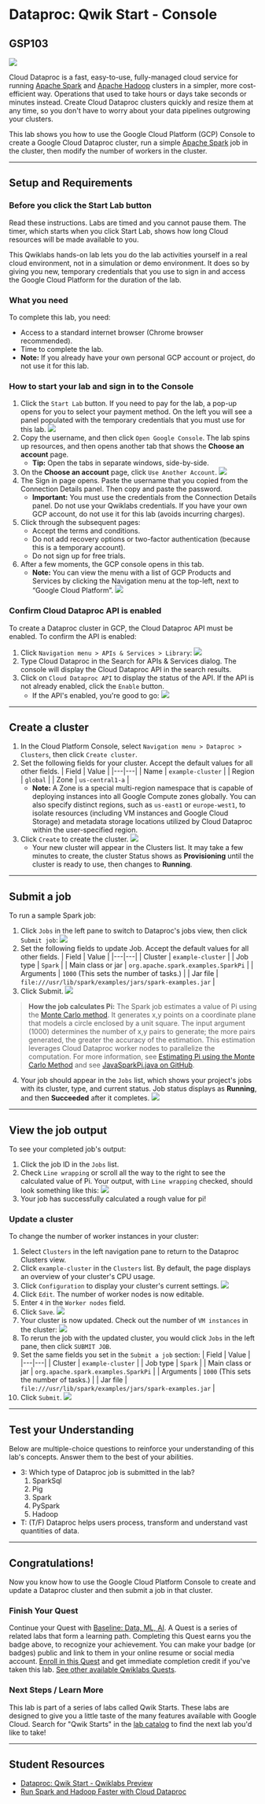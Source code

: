 # Dataproc: Qwik Start - Console

## GSP103

![](../../../res/img/selfplacedlabs.png)

Cloud Dataproc is a fast, easy-to-use, fully-managed cloud service for running [Apache Spark](http://spark.apache.org/) and [Apache Hadoop](http://hadoop.apache.org/) clusters in a simpler, more cost-efficient way. Operations that used to take hours or days take seconds or minutes instead. Create Cloud Dataproc clusters quickly and resize them at any time, so you don't have to worry about your data pipelines outgrowing your clusters.

This lab shows you how to use the Google Cloud Platform (GCP) Console to create a Google Cloud Dataproc cluster, run a simple [Apache Spark](http://spark.apache.org/) job in the cluster, then modify the number of workers in the cluster.

---
## Setup and Requirements

### Before you click the Start Lab button

Read these instructions. Labs are timed and you cannot pause them. The timer, which starts when you click Start Lab, shows how long Cloud resources will be made available to you.

This Qwiklabs hands-on lab lets you do the lab activities yourself in a real cloud environment, not in a simulation or demo environment. It does so by giving you new, temporary credentials that you use to sign in and access the Google Cloud Platform for the duration of the lab.

### What you need

To complete this lab, you need:

* Access to a standard internet browser (Chrome browser recommended).
* Time to complete the lab.
* **Note:** If you already have your own personal GCP account or project, do not use it for this lab.

### How to start your lab and sign in to the Console

1. Click the `Start Lab` button. If you need to pay for the lab, a pop-up opens for you to select your payment method. On the left you will see a panel populated with the temporary credentials that you must use for this lab.
    ![](../../../res/img/Setup/Setup-1.png)
2. Copy the username, and then click `Open Google Console`. The lab spins up resources, and then opens another tab that shows the **Choose an account** page.
    * **Tip:** Open the tabs in separate windows, side-by-side.
3. On the **Choose an account** page, click `Use Another Account`.
    ![](../../../res/img/Setup/Setup-2.png)
4. The Sign in page opens. Paste the username that you copied from the Connection Details panel. Then copy and paste the password.
    * **Important:** You must use the credentials from the Connection Details panel. Do not use your Qwiklabs credentials. If you have your own GCP account, do not use it for this lab (avoids incurring charges).
5. Click through the subsequent pages:
    * Accept the terms and conditions.
    * Do not add recovery options or two-factor authentication (because this is a temporary account).
    * Do not sign up for free trials.
6. After a few moments, the GCP console opens in this tab.
    * **Note:** You can view the menu with a list of GCP Products and Services by clicking the Navigation menu at the top-left, next to “Google Cloud Platform”.
    ![](../../../res/img/Setup/Setup-3.png)

### Confirm Cloud Dataproc API is enabled

To create a Dataproc cluster in GCP, the Cloud Dataproc API must be enabled. To confirm the API is enabled:

1. Click `Navigation menu > APIs & Services > Library`:
    ![](../../../res/img/Baseline/Baseline-5-1.png)
2. Type Cloud Dataproc in the Search for APIs & Services dialog. The console will display the Cloud Dataproc API in the search results.
3. Click on `Cloud Dataproc API` to display the status of the API. If the API is not already enabled, click the `Enable` button.
    * If the API's enabled, you're good to go:
        ![](../../../res/img/Baseline/Baseline-5-2.png)

---
## Create a cluster

1. In the Cloud Platform Console, select `Navigation menu > Dataproc > Clusters`, then click `Create cluster`.
2. Set the following fields for your cluster. Accept the default values for all other fields.
    | Field | Value |
    |---|---|
    | Name | `example-cluster` |
    | Region | `global` |
    | Zone | `us-central1-a` |
    * **Note:** A Zone is a special multi-region namespace that is capable of deploying instances into all Google Compute zones globally. You can also specify distinct regions, such as `us-east1` or `europe-west1`, to isolate resources (including VM instances and Google Cloud Storage) and metadata storage locations utilized by Cloud Dataproc within the user-specified region.
3. Click `Create` to create the cluster.
    ![](../../../res/img/Baseline/Baseline-5-3.png)
    * Your new cluster will appear in the Clusters list. It may take a few minutes to create, the cluster Status shows as **Provisioning** until the cluster is ready to use, then changes to **Running**.

---
## Submit a job

To run a sample Spark job:

1. Click `Jobs` in the left pane to switch to Dataproc's jobs view, then click `Submit job`:
    ![](../../../res/img/Baseline/Baseline-5-4.png)
2. Set the following fields to update Job. Accept the default values for all other fields.
    | Field | Value |
    |---|---|
    | Cluster | `example-cluster` |
    | Job type | `Spark` |
    | Main class or jar | `org.apache.spark.examples.SparkPi` |
    | Arguments | `1000` (This sets the number of tasks.) |
    | Jar file | `file:///usr/lib/spark/examples/jars/spark-examples.jar` |
3. Click Submit.
    ![](../../../res/img/Baseline/Baseline-5-5.png)

> **How the job calculates Pi:** The Spark job estimates a value of Pi using the [Monte Carlo method](https://en.wikipedia.org/wiki/Monte_Carlo_method). It generates x,y points on a coordinate plane that models a circle enclosed by a unit square. The input argument (1000) determines the number of x,y pairs to generate; the more pairs generated, the greater the accuracy of the estimation. This estimation leverages Cloud Dataproc worker nodes to parallelize the computation. For more information, see [Estimating Pi using the Monte Carlo Method](https://academo.org/demos/estimating-pi-monte-carlo/) and see [JavaSparkPi.java on GitHub](https://github.com/apache/spark/blob/master/examples/src/main/java/org/apache/spark/examples/JavaSparkPi.java).

4. Your job should appear in the `Jobs` list, which shows your project's jobs with its cluster, type, and current status. Job status displays as **Running**, and then **Succeeded** after it completes.
    ![](../../../res/img/Baseline/Baseline-5-6.png)

---
## View the job output

To see your completed job's output:

1. Click the job ID in the `Jobs` list.
2. Check `Line wrapping` or scroll all the way to the right to see the calculated value of Pi. Your output, with `Line wrapping` checked, should look something like this:
    ![](../../../res/img/Baseline/Baseline-5-7.png)
3. Your job has successfully calculated a rough value for pi!

### Update a cluster

To change the number of worker instances in your cluster:

1. Select `Clusters` in the left navigation pane to return to the Dataproc Clusters view.
2. Click `example-cluster` in the `Clusters` list. By default, the page displays an overview of your cluster's CPU usage.
3. Click `Configuration` to display your cluster's current settings.
    ![](../../../res/img/Baseline/Baseline-5-8.png)
4. Click `Edit`. The number of worker nodes is now editable.
5. Enter `4` in the `Worker nodes` field.
6. Click `Save`.
    ![](../../../res/img/Baseline/Baseline-5-9.png)
7. Your cluster is now updated. Check out the number of `VM instances` in the cluster:
    ![](../../../res/img/Baseline/Baseline-5-10.png)
8. To rerun the job with the updated cluster, you would click `Jobs` in the left pane, then click `SUBMIT JOB`.
9. Set the same fields you set in the `Submit a job` section:
    | Field | Value |
    |---|---|
    | Cluster | `example-cluster` |
    | Job type | `Spark` |
    | Main class or jar | `org.apache.spark.examples.SparkPi` |
    | Arguments | `1000` (This sets the number of tasks.) |
    | Jar file | `file:///usr/lib/spark/examples/jars/spark-examples.jar` |
10. Click `Submit`.
    ![](../../../res/img/Baseline/Baseline-5-11.png)

---
## Test your Understanding

Below are multiple-choice questions to reinforce your understanding of this lab's concepts. Answer them to the best of your abilities.

* 3: Which type of Dataproc job is submitted in the lab?
    1. SparkSql
    2. Pig
    3. Spark
    4. PySpark
    5. Hadoop
* T: (T/F) Dataproc helps users process, transform and understand vast quantities of data.

---
## Congratulations!

Now you know how to use the Google Cloud Platform Console to create and update a Dataproc cluster and then submit a job in that cluster.

### Finish Your Quest

Continue your Quest with [Baseline: Data, ML, AI](https://google.qwiklabs.com/quests/34). A Quest is a series of related labs that form a learning path. Completing this Quest earns you the badge above, to recognize your achievement. You can make your badge (or badges) public and link to them in your online resume or social media account. [Enroll in this Quest](https://google.qwiklabs.com/learning_paths/34/enroll) and get immediate completion credit if you've taken this lab. [See other available Qwiklabs Quests](http://google.qwiklabs.com/catalog).

### Next Steps / Learn More

This lab is part of a series of labs called Qwik Starts. These labs are designed to give you a little taste of the many features available with Google Cloud. Search for "Qwik Starts" in the [lab catalog](https://google.qwiklabs.com/catalog) to find the next lab you'd like to take!

---
## Student Resources

* [Dataproc: Qwik Start - Qwiklabs Preview](https://youtu.be/UOX9G6ArJRc)
* [Run Spark and Hadoop Faster with Cloud Dataproc](https://youtu.be/h1LvACJWjKc)

